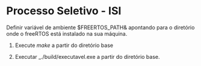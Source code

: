 # Processo Seletivo - ISI

Definir variável de ambiente $FREERTOS_PATH& apontando para o diretório onde o freeRTOS está instalado na sua máquina.

1. Execute _make_ a partir do diretório base

2. Executar _./build/executavel.exe a partir do diretório base.
